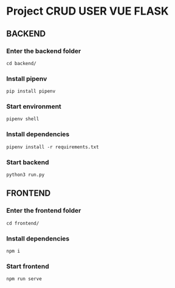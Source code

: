 # Project CRUD USER VUE FLASK

## BACKEND

### Enter the backend folder
```
cd backend/
```

### Install pipenv
```
pip install pipenv
```

### Start environment
```
pipenv shell
```

### Install dependencies
```
pipenv install -r requirements.txt
```

### Start backend
```
python3 run.py 
```

## FRONTEND

### Enter the frontend folder
```
cd frontend/
```

### Install dependencies
```
npm i
```

### Start frontend
```
npm run serve
```
